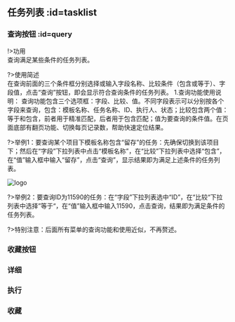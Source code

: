 
## 任务列表  :id=tasklist
### 查询按钮  :id=query
!>功用	
查询满足某些条件的任务列表。	

?>使用简述	
在查询前面的三个条件框分别选择或输入字段名称、比较条件（包含或等于）、字段值，点击“查询”按钮，即会显示符合查询条件的任务列表。
1.查询功能使用说明：
查询功能包含三个选项框：字段、比较、值。不同字段表示可以分别按各个字段来查询，包含：模板名称、任务名称、ID、执行人、状态；比较包含两个值：等于和包含，前者用于精准匹配，后者用于包含匹配；值为要查询的条件值。在页面底部有翻页功能、切换每页记录数，帮助快速定位结果。

?>举例1：要查询某个项目下模板名称包含“留存”的任务：先确保切换到该项目下；然后在“字段”下拉列表中点击“模板名称”，在“比较”下拉列表中选择“包含”，在“值”输入框中输入“留存”，点击“查询”，显示结果即为满足上述条件的任务列表。

![logo](https://peter-pan-dev.github.io/DataMasterHelpSystem/#/task/tasklist_1.png ':size=50x100')

?>举例2：要查询ID为11590的任务：在“字段”下拉列表选中“ID”，在“比较“下拉列表中选择”等于“，在“值”输入框中输入11590，点击查询，结果即为满足条件的任务列表。

?>特别注意：后面所有菜单的查询功能和使用近似，不再赘述。

### 收藏按钮

### 详细

### 执行

### 收藏
